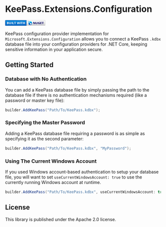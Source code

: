 # KeePass.Extensions.Configuration

[![](https://raw.githubusercontent.com/pixel-cookers/built-with-badges/master/nuget/nuget-long.png)](https://www.nuget.org/packages/KeePass.Extensions.Configuration)

KeePass configuration provider implementation for `Microsoft.Extensions.Configuration` allows you to connect a KeePass `.kdbx` database file into your configuration providers for .NET Core, keeping sensitive information in your application secure.

## Getting Started

### Database with No Authentication

You can add a KeePass database file by simply passing the path to the database file if there is no authentication mechanisms required (like a password or master key file):

```csharp
builder.AddKeePass("Path/To/KeePass.kdbx");
```

### Specifying the Master Password

Adding a KeePass database file requiring a password is as simple as specifying it as the second parameter:

```csharp
builder.AddKeePass("Path/To/KeePass.kdbx", "MyPassword");
```

### Using The Current Windows Account

If you used Windows account-based authentication to setup your database file, you will want to set `useCurrentWindowsAccount: true` to use the currently running Windows account at runtime.

```csharp
builder.AddKeePass("Path/To/KeePass.kdbx", useCurrentWindowsAccount: true);
```

## License

This library is published under the Apache 2.0 license.